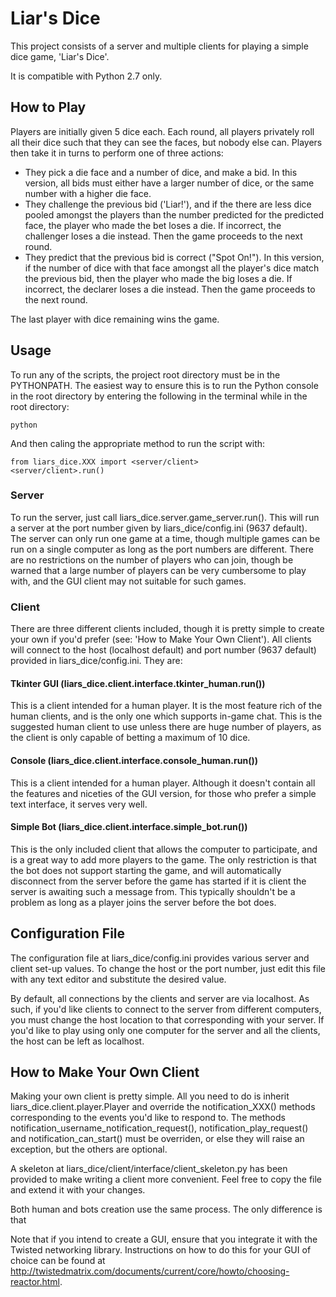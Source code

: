 Liar's Dice
===========

This project consists of a server and multiple clients for playing a simple dice game, 'Liar's Dice'. 

It is compatible with Python 2.7 only.

How to Play
-----------

Players are initially given 5 dice each. Each round, all players privately roll all their dice such that they can see the faces, but nobody else can. Players then take it in turns to perform one of three actions:

* They pick a die face and a number of dice, and make a bid. In this version, all bids must either have a larger number of dice, or the same number with a higher die face.
* They challenge the previous bid ('Liar!'), and if the there are less dice pooled amongst the players than the number predicted for the predicted face, the player who made the bet loses a die. If incorrect, the challenger loses a die instead. Then the game proceeds to the next round.
* They predict that the previous bid is correct ("Spot On!"). In this version, if the number of dice with that face amongst all the player's dice match the previous bid, then the player who made the big loses a die. If incorrect, the declarer loses a die instead. Then the game proceeds to the next round.

The last player with dice remaining wins the game.

Usage
-----

To run any of the scripts, the project root directory must be in the PYTHONPATH. The easiest way to ensure this is to run the Python console in the root directory by entering the following in the terminal while in the root directory:

    python
    
And then caling the appropriate method to run the script with:

    from liars_dice.XXX import <server/client>
    <server/client>.run()

### Server

To run the server, just call liars_dice.server.game_server.run(). This will run a server at the port number given by liars_dice/config.ini (9637 default). The server can only run one game at a time, though multiple games can be run on a single computer as long as the port numbers are different. There are no restrictions on the number of players who can join, though be warned that a large number of players can be very cumbersome to play with, and the GUI client may not suitable for such games.

### Client

There are three different clients included, though it is pretty simple to create your own if you'd prefer (see: 'How to Make Your Own Client'). All clients will connect to the host (localhost default) and port number (9637 default) provided in liars_dice/config.ini. They are:

#### Tkinter GUI (liars_dice.client.interface.tkinter_human.run())

This is a client intended for a human player. It is the most feature rich of the human clients, and is the only one which supports in-game chat. This is the suggested human client to use unless there are huge number of players, as the client is only capable of betting a maximum of 10 dice.

#### Console (liars_dice.client.interface.console_human.run())

This is a client intended for a human player. Although it doesn't contain all the features and niceties of the GUI version, for those who prefer a simple text interface, it serves very well.

#### Simple Bot (liars_dice.client.interface.simple_bot.run())

This is the only included client that allows the computer to participate, and is a great way to add more players to the game. The only restriction is that the bot does not support starting the game, and will automatically disconnect from the server before the game has started if it is client the server is awaiting such a message from. This typically shouldn't be a problem as long as a player joins the server before the bot does.


Configuration File
------------------

The configuration file at liars_dice/config.ini provides various server and client set-up values. To change the host or the port number, just edit this file with any text editor and substitute the desired value.

By default, all connections by the clients and server are via localhost. As such, if you'd like clients to connect to the server from different computers, you must change the host location to that corresponding with your server. If you'd like to play using only one computer for the server and all the clients, the host can be left as localhost.

How to Make Your Own Client
---------------------------

Making your own client is pretty simple. All you need to do is inherit liars_dice.client.player.Player and override the notification_XXX() methods corresponding to the events you'd like to respond to. The methods notification_username_notification_request(), notification_play_request() and notification_can_start() must be overriden, or else they will raise an exception, but the others are optional.

A skeleton at liars_dice/client/interface/client_skeleton.py has been provided to make writing a client more convenient. Feel free to copy the file and extend it with your changes.

Both human and bots creation use the same process. The only difference is that

Note that if you intend to create a GUI, ensure that you integrate it with the Twisted networking library. Instructions on how to do this for your GUI of choice can be found at <http://twistedmatrix.com/documents/current/core/howto/choosing-reactor.html>.

